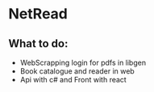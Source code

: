 # NetRead

## What to do:
- WebScrapping login for pdfs in libgen
- Book catalogue and reader in web
- Api with c# and Front with react
